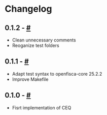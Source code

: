 # Changelog

## 0.1.2 - [#](https://github.com/openfisca-ceq)

* Clean unnecessary comments
* Reoganize test folders


## 0.1.1 - [#](https://github.com/openfisca-ceq)

* Adapt test syntax to openfisca-core 25.2.2
* Improve Makefile

## 0.1.0 - [#](https://github.com/openfisca-ceq)

* Fisrt implementation of CEQ